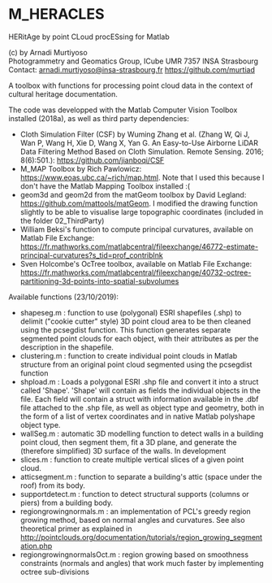 # M_HERACLES
HERitAge by point CLoud procESsing for Matlab

(c) by Arnadi Murtiyoso                          
Photogrammetry and Geomatics Group, ICube UMR 7357 INSA Strasbourg
Contact: arnadi.murtiyoso@insa-strasbourg.fr
https://github.com/murtiad          

A toolbox with functions for processing point cloud data in the context of cultural heritage documentation.

The code was developped with the Matlab Computer Vision Toolbox installed (2018a), as well as third party dependencies:
- Cloth Simulation Filter (CSF) by Wuming Zhang et al. (Zhang W, Qi J, Wan P, Wang H, Xie D, Wang X, Yan G. An Easy-to-Use Airborne LiDAR Data Filtering Method Based on Cloth Simulation. Remote Sensing. 2016; 8(6):501.): https://github.com/jianboqi/CSF
- M_MAP Toolbox by Rich Pawlowicz: https://www.eoas.ubc.ca/~rich/map.html. Note that I used this because I don't have the Matlab Mapping Toolbox installed :(
- geom3d and geom2d from the matGeom toolbox by David Legland: https://github.com/mattools/matGeom. I modified the drawing function slightly to be able to visualise large topographic coordinates (included in the folder 02_ThirdParty)
- William Beksi's function to compute principal curvatures, available on Matlab File Exchange: https://fr.mathworks.com/matlabcentral/fileexchange/46772-estimate-principal-curvatures?s_tid=prof_contriblnk
- Sven Holcombe's OcTree toolbox, available on Matlab File Exchange: https://fr.mathworks.com/matlabcentral/fileexchange/40732-octree-partitioning-3d-points-into-spatial-subvolumes

Available functions (23/10/2019):
- shapeseg.m : function to use (polygonal) ESRI shapefiles (.shp) to delimit ("cookie cutter" style) 3D point cloud area to be then cleaned using the pcsegdist function. This function generates separate segmented point clouds for each object, with their attributes as per the description in the shapefile.
- clustering.m : function to create individual point clouds in Matlab structure from an original point cloud segmented using the pcsegdist function 
- shpload.m : Loads a polygonal ESRI .shp file and convert it into a struct called 'Shape'. 'Shape' will contain as fields the individual objects in the file. Each field will contain a struct with information available in the .dbf file attached to the .shp file, as well as object type and geometry, both in the form of a list of vertex coordinates and in native Matlab polyshape object type. 
- wallSeg.m : automatic 3D modelling function to detect walls in a building point cloud, then segment them, fit a 3D plane, and generate the (therefore simplified) 3D surface of the walls. In development
- slices.m : function to create multiple vertical slices of a given point cloud. 
- atticsegment.m : function to separate a building's attic (space under the roof) from its body. 
- supportdetect.m : function to detect structural supports (columns or piers) from a building body.
- regiongrowingnormals.m : an implementation of PCL's greedy region growing method, based on normal angles and curvatures. See also theoretical primer as explained in http://pointclouds.org/documentation/tutorials/region_growing_segmentation.php
- regiongrowingnormalsOct.m : region growing based on smoothness constraints (normals and angles) that work much faster by implementing octree sub-divisions
